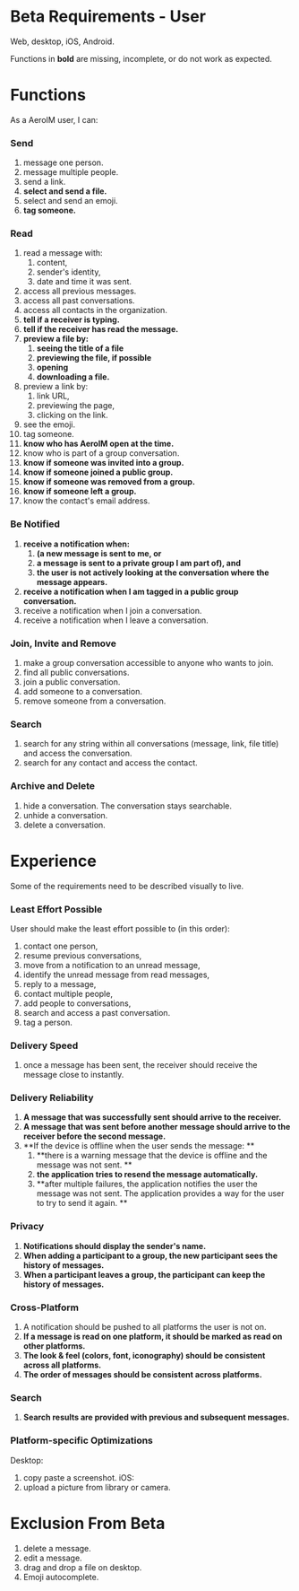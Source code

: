 Beta Requirements - User
===

Web, desktop, iOS, Android. 

Functions in **bold** are missing, incomplete, or do not work as expected.



# Functions

As a AeroIM user, I can:

### Send

1. message one person. 
2. message multiple people.
3. send a link.
4. **select and send a file.**
5. select and send an emoji.
6. **tag someone.**

### Read

1. read a message with:
	1. content,
	2. sender's identity,
	3. date and time it was sent.
2. access all previous messages.
3. access all past conversations.
4. access all contacts in the organization.
5. **tell if a receiver is typing.**
6. **tell if the receiver has read the message.** 
7. **preview a file by:**
	1. **seeing the title of a file**
	2. **previewing the file, if possible**
	3. **opening**
	4. **downloading a file.**
8. preview a link by:
	1. link URL,
	2. previewing the page,
	3. clicking on the link.
9. see the emoji.
10. tag someone.
11. **know who has AeroIM open at the time.**
12. know who is part of a group conversation.
13. **know if someone was invited into a group.**
14. **know if someone joined a public group.**
14. **know if someone was removed from a group.**
15. **know if someone left a group.**
13. know the contact's email address.

### Be Notified

1. **receive a notification when:**
	1. **(a new message is sent to me, or**
	2. **a message is sent to a private group I am part of), and**
	3. **the user is not actively looking at the conversation where the message appears.** 
2. **receive a notification when I am tagged in a public group conversation.**
3. receive a notification when I join a conversation.
4. receive a notification when I leave a conversation.

### Join, Invite and Remove

1. make a group conversation accessible to anyone who wants to join.
2. find all public conversations.
3. join a public conversation.
4. add someone to a conversation.
5. remove someone from a conversation.


### Search

1. search for any string within all conversations (message, link, file title) and access the conversation.
2. search for any contact and access the contact.

### Archive and Delete

1. hide a conversation. The conversation stays searchable.
2. unhide a conversation.
3. delete a conversation.


# Experience

Some of the requirements need to be described visually to live.

### Least Effort Possible

User should make the least effort possible to (in this order): 

1. contact one person,
2. resume previous conversations,
3. move from a notification to an unread message,
4. identify the unread message from read messages,
5. reply to a message,
6. contact multiple people,
7. add people to conversations,
8. search and access a past conversation.
9. tag a person.


### Delivery Speed

1. once a message has been sent, the receiver should receive the message close to instantly.


### Delivery Reliability

1. **A message that was successfully sent should arrive to the receiver.**
2. **A message that was sent before another message should arrive to the receiver before the second message.**
3. **If the device is offline when the user sends the message: **
	1. **there is a warning message that the device is offline and the message was not sent. **
	2. **the application tries to resend the message automatically.**
	3. **after multiple failures, the application notifies the user the message was not sent. The application provides a way for the user to try to send it again. **

### Privacy

1. **Notifications should display the sender's name.**
2. **When adding a participant to a group, the new participant sees the history of messages.**
3. **When a participant leaves a group, the participant can keep the history of messages.**


### Cross-Platform

1. A notification should be pushed to all platforms the user is not on.
2. **If a message is read on one platform, it should be marked as read on other platforms.**
3. **The look & feel (colors, font, iconography) should be consistent across all platforms.**
4. **The order of messages should be consistent across platforms.**

### Search

1. **Search results are provided with previous and subsequent messages.**

### Platform-specific Optimizations

Desktop:
1. copy paste a screenshot.
iOS:
1. upload a picture from library or camera.


# Exclusion From Beta

1. delete a message.
2. edit a message.
3. drag and drop a file on desktop.
4. Emoji autocomplete.





